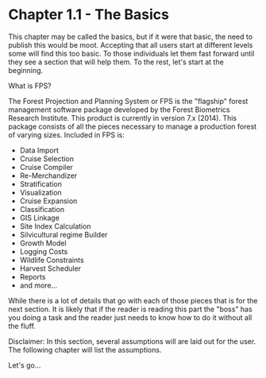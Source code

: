 # Chapter 1.1 - The Basics

This chapter may be called the basics, but if it were that basic, the need to publish this would be moot. Accepting that all users start at different levels some will find this too basic. To those individuals let them fast forward until they see a section that will help them. To the rest, let's start at the beginning.

What is FPS?

The Forest Projection and Planning System or FPS is the "flagship" forest management software package developed by the Forest Biometrics Research Institute. This product is currently in version 7.x (2014). This package consists of all the pieces necessary to manage a production forest of varying sizes. Included in FPS is:

- Data Import
- Cruise Selection
- Cruise Compiler
- Re-Merchandizer
- Stratification
- Visualization
- Cruise Expansion
- Classification
- GIS Linkage
- Site Index Calculation
- Silvicultural regime Builder
- Growth Model
- Logging Costs
- Wildlife Constraints
- Harvest Scheduler
- Reports
- and more...

While there is a lot of details that go with each of those pieces that is for the next section. It is likely that if the reader is reading this part the "boss" has you doing a task and the reader just needs to know how to do it without all the fluff.

Disclaimer: In this section, several assumptions will are laid out for the user. The following chapter will list the assumptions.

Let's go...
